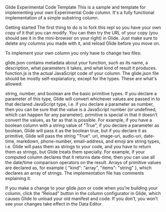 Glide Experimental Code Template
This is a sample and template for implementing your own Experimental Code column. It's a fully functional implementation of a simple substring column.

Getting started
The first thing to do is to fork this repl so you have your own copy of it that you can modify. You can then try the URL of your copy (you should see it in the mini-browser on your right) in Glide. Just make sure to delete any columns you made with it, and reload Glide before you move on.

To implement your own column you only have to change two files:

glide.json contains metadata about your function, such as its name, a description, what parameters it takes, and what kind of result it produces.
function.js is the actual JavaScript code of your column.
The glide.json file should be mostly self-explanatory, except for the types. These are what's allowed:

string, number, and boolean are the basic primitive types. If you declare a parameter of this type, Glide will convert whichever values are passed in to that declared JavaScript type, i.e. if you declare a parameter as number, then you can be sure that the value is a JavaScript number (or undefined, which can happen for any parameter).
primitive is special in that it doesn’t convert the values, as far as that is possible. For example, if you have a boolean column with a string value of "True", if you declare a parameter as boolean, Glide will pass it as the boolean true, but if you declare it as primitive, Glide will pass the string "True".
uri, image-uri, audio-uri, date-time, markdown, phone-number, email-address, and emoji are string types, i.e. Glide will pass them as strings to your code, and you have to return them as strings, but Glide treats them specially. For example, if your computed column declares that it returns date-time, then you can use all the date/time comparison operators on the result.
Arrays of primitive values are declared as, for example { "kind": "array", "items": "string" }, which declares an array of strings.
The implementation file has comments explaining it.

If you make a change to your glide.json or code when you’re building your column, click the “Reload” button in the column configurator in Glide, which causes Glide to unload your old manifest and code. If you don’t, you won’t see your changes take effect in the Data Editor.